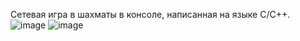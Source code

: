 Сетевая игра в шахматы в консоле, написанная на языке C/C++.
![image](https://github.com/Hrencgore/HSE/assets/84387626/7dbc9ba1-7ec5-46e7-935a-6bc62f411348)
![image](https://github.com/Hrencgore/HSE/assets/84387626/c6f9271c-6bde-43c5-b712-111d3f1f9edc)
